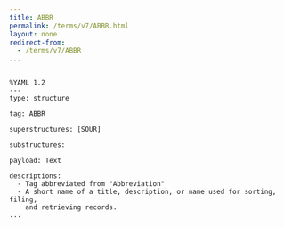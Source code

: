 ```yaml
---
title: ABBR
permalink: /terms/v7/ABBR.html
layout: none
redirect-from:
  - /terms/v7/ABBR
...
```


```

%YAML 1.2
---
type: structure

tag: ABBR

superstructures: [SOUR]

substructures:

payload: Text

descriptions:
  - Tag abbreviated from "Abbreviation"
  - A short name of a title, description, or name used for sorting, filing,
    and retrieving records.
...

```